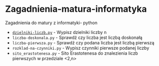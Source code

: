 # Zagadnienia-matura-informatyka
Zagadnienia do matury z informatyki- python
 - [`dzielniki-liczb.py`](https://github.com/JanGospodarek/Zagadnienia-matura-informatyka/blob/main/dzielniki-liczb.py) - Wypisz dzielniki liczby n
 - `liczba-doskonala.py` - Sprawdź czy liczba jest liczbą doskonałą
 - `liczba-pierwsza.py` - Sprawdź czy podana liczba jest liczbą pierwszą
 - `rozklad-na-czynniki.py` - Wypisz czynniki pierwsze podanej liczby
 - `sito_erastotenesa.py` - Sito Erastotenesa do znalezienia liczb pierwszych w przedziale <2,n>
